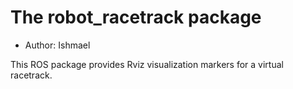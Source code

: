# The robot_racetrack package

- Author: Ishmael

This ROS package provides Rviz visualization markers for a virtual racetrack.
